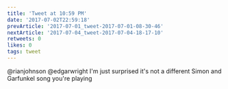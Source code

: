 ```yaml
---
title: 'Tweet at 10:59 PM'
date: '2017-07-02T22:59:18'
prevArticle: '2017-07-01_tweet-2017-07-01-08-30-46'
nextArticle: '2017-07-04_tweet-2017-07-04-18-17-10'
retweets: 0
likes: 0
tags: tweet
---
```

@rianjohnson @edgarwright I'm just surprised it's not a different Simon and Garfunkel song you're playing